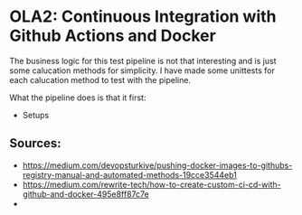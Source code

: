 # OLA2: Continuous Integration with Github Actions and Docker

The business logic for this test pipeline is not that interesting and is just some calucation methods for simplicity. 
I have made some unittests for each calucation method to test with the pipeline. 

What the pipeline does is that it first:
* Setups 


## Sources: 

* https://medium.com/devopsturkiye/pushing-docker-images-to-githubs-registry-manual-and-automated-methods-19cce3544eb1
* https://medium.com/rewrite-tech/how-to-create-custom-ci-cd-with-github-and-docker-495e8ff87c7e
* 
